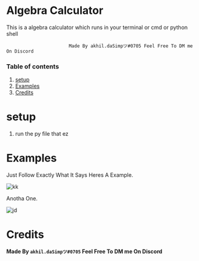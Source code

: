# Algebra Calculator

This is a algebra calculator which runs in your terminal or cmd or python shell

                           Made By akhil.daSimpツ#0705 Feel Free To DM me On Discord
 

### Table of contents
1. [setup](#setup)
2. [Examples](#examples)
3. [Credits](#credits)


# setup
1. run the py file that ez

# Examples
Just Follow Exactly What It Says Heres A Example. 


![kk](https://user-images.githubusercontent.com/60161763/126041302-9a412c70-75e8-4fab-9776-0ac1e937dd58.png)


Anotha One.

![jd](https://user-images.githubusercontent.com/60161763/126041402-8ea32b61-5eba-4d83-b05c-6bff0806967c.png)


# Credits
**Made By `akhil.daSimpツ#0705` Feel Free To DM me On Discord**
 
